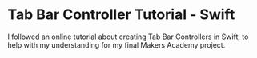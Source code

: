 # Tab Bar Controller Tutorial - Swift 

I followed an online tutorial about creating Tab Bar Controllers in Swift, to help with my understanding for my final Makers Academy project.  
